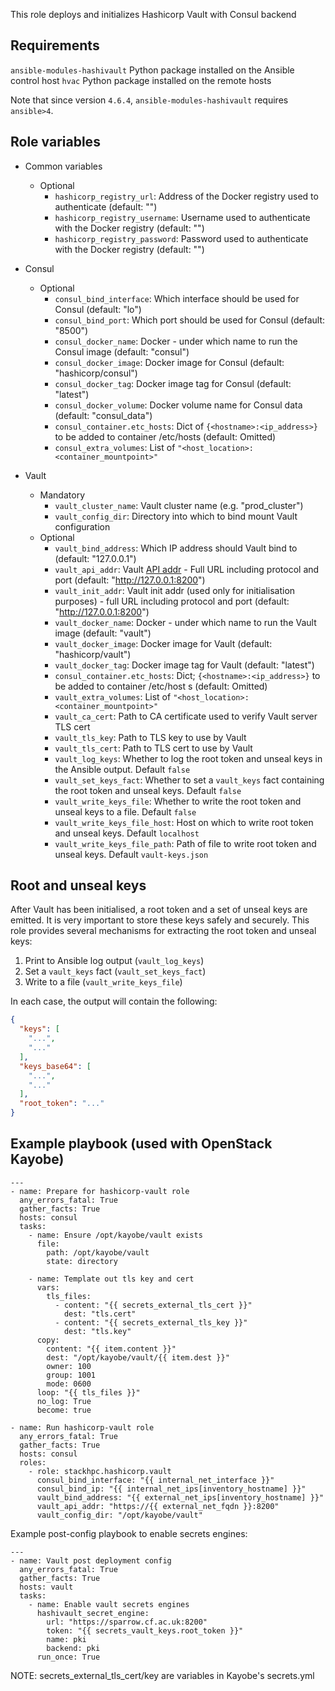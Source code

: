 This role deploys and initializes Hashicorp Vault with Consul backend

Requirements
------------

`ansible-modules-hashivault` Python package installed on the Ansible control host
`hvac` Python package installed on the remote hosts

Note that since version `4.6.4`, `ansible-modules-hashivault` requires
`ansible>4`.

Role variables
--------------

* Common variables
  * Optional
    * `hashicorp_registry_url`: Address of the Docker registry used to authenticate (default: "")
    * `hashicorp_registry_username`: Username used to authenticate with the Docker registry (default: "")
    * `hashicorp_registry_password`: Password used to authenticate with the Docker registry (default: "")

* Consul
  * Optional
    * `consul_bind_interface`: Which interface should be used for Consul (default: "lo")
    * `consul_bind_port`: Which port should be used for Consul (default: "8500")
    * `consul_docker_name`: Docker - under which name to run the Consul image (default: "consul")
    * `consul_docker_image`: Docker image for Consul (default: "hashicorp/consul")
    * `consul_docker_tag`: Docker image tag for Consul (default: "latest")
    * `consul_docker_volume`: Docker volume name for Consul data (default: "consul_data")
    * `consul_container.etc_hosts`: Dict of `{<hostname>:<ip_address>}` to be added to container /etc/hosts (default: Omitted)
    * `consul_extra_volumes`: List of `"<host_location>:<container_mountpoint>"`

* Vault
  * Mandatory
    * `vault_cluster_name`: Vault cluster name (e.g. "prod_cluster")
    * `vault_config_dir`: Directory into which to bind mount Vault configuration
  * Optional
    * `vault_bind_address`: Which IP address should Vault bind to (default: "127.0.0.1")
    * `vault_api_addr`: Vault [API addr](https://www.vaultproject.io/docs/configuration#api_addr) - Full URL including protocol and port (default: "http://127.0.0.1:8200")
    * `vault_init_addr`: Vault init addr (used only for initialisation purposes) - full URL including protocol and port (default: "http://127.0.0.1:8200")
    * `vault_docker_name`: Docker - under which name to run the Vault image (default: "vault")
    * `vault_docker_image`: Docker image for Vault (default: "hashicorp/vault")
    * `vault_docker_tag`: Docker image tag for Vault (default: "latest")
    * `consul_container.etc_hosts`: Dict; `{<hostname>:<ip_address>}` to be added to container /etc/host
s (default: Omitted)
    * `vault_extra_volumes`: List of `"<host_location>:<container_mountpoint>"`
    * `vault_ca_cert`: Path to CA certificate used to verify Vault server TLS cert
    * `vault_tls_key`: Path to TLS key to use by Vault
    * `vault_tls_cert`: Path to TLS cert to use by Vault
    * `vault_log_keys`: Whether to log the root token and unseal keys in the Ansible output. Default `false`
    * `vault_set_keys_fact`: Whether to set a `vault_keys` fact containing the root token and unseal keys. Default `false`
    * `vault_write_keys_file`: Whether to write the root token and unseal keys to a file. Default `false`
    * `vault_write_keys_file_host`: Host on which to write root token and unseal keys. Default `localhost`
    * `vault_write_keys_file_path`: Path of file to write root token and unseal keys. Default `vault-keys.json`

Root and unseal keys
--------------------

After Vault has been initialised, a root token and a set of unseal keys are emitted.
It is very important to store these keys safely and securely.
This role provides several mechanisms for extracting the root token and unseal keys:

1. Print to Ansible log output (`vault_log_keys`)
1. Set a `vault_keys` fact (`vault_set_keys_fact`)
1. Write to a file (`vault_write_keys_file`)

In each case, the output will contain the following:

```json
{
  "keys": [
    "...",
    "..."
  ],
  "keys_base64": [
    "...",
    "..."
  ],
  "root_token": "..."
}
```

Example playbook (used with OpenStack Kayobe)
---------------------------------------------

```
---
- name: Prepare for hashicorp-vault role
  any_errors_fatal: True
  gather_facts: True
  hosts: consul
  tasks:
    - name: Ensure /opt/kayobe/vault exists
      file:
        path: /opt/kayobe/vault
        state: directory

    - name: Template out tls key and cert
      vars:
        tls_files:
          - content: "{{ secrets_external_tls_cert }}"
            dest: "tls.cert"
          - content: "{{ secrets_external_tls_key }}"
            dest: "tls.key"
      copy:
        content: "{{ item.content }}"
        dest: "/opt/kayobe/vault/{{ item.dest }}"
        owner: 100
        group: 1001
        mode: 0600
      loop: "{{ tls_files }}"
      no_log: True
      become: true

- name: Run hashicorp-vault role
  any_errors_fatal: True
  gather_facts: True
  hosts: consul
  roles:
    - role: stackhpc.hashicorp.vault
      consul_bind_interface: "{{ internal_net_interface }}"
      consul_bind_ip: "{{ internal_net_ips[inventory_hostname] }}"
      vault_bind_address: "{{ external_net_ips[inventory_hostname] }}"
      vault_api_addr: "https://{{ external_net_fqdn }}:8200"
      vault_config_dir: "/opt/kayobe/vault"
```

Example post-config playbook to enable secrets engines:
```
---
- name: Vault post deployment config
  any_errors_fatal: True
  gather_facts: True
  hosts: vault
  tasks:
    - name: Enable vault secrets engines
      hashivault_secret_engine:
        url: "https://sparrow.cf.ac.uk:8200"
        token: "{{ secrets_vault_keys.root_token }}"
        name: pki
        backend: pki
      run_once: True
```

NOTE: secrets_external_tls_cert/key are variables in Kayobe's secrets.yml

